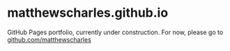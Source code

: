 # matthewscharles.github.io

GitHub Pages portfolio, currently under construction. 
For now, please go to [github.com/matthewscharles](https://github.com/matthewscharles)